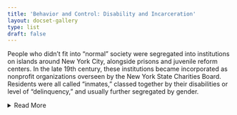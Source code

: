 ```yaml
---
title: 'Behavior and Control: Disability and Incarceration'
layout: docset-gallery
type: list
draft: false
---
```


People who didn’t fit into “normal” society were segregated into institutions on islands around New York City, alongside prisons and juvenile reform centers. In the late 19th century, these institutions became incorporated as nonprofit organizations overseen by the New York State Charities Board. Residents were all called “inmates,” classed together by their disabilities or level of “delinquency,” and usually further segregated by gender.

<details>
  <summary>Read More</summary>

While the people inside these institutions were diverse in every way, their lives were similar in that they had very little self-determination. The people running the facilities had control of residents' lives. Many people with “invisible” disabilities like intellectual or mental health disabilities ended up in prisons and juvenile reform centers.

In the early 1900s, in part because of the development of new [intelligence tests](/topics/seeking-equity/tests-labels-and-segregation/), many social reformers thought they could scientifically determine who was disabled. Sometimes they focused on helping people once they labeled them disabled; other times they were most interested in separating disabled people from the “normal” population. Their discussions of disability mixed together many factors - intellectual ability, behavior or “delinquency,” poverty, culture, and gender and sexual norms. People who were outside of normal in one or more of these ways could find themselves labeled disabled.  

In the New York City public school system, “600 Schools” were created in 1947 as a way to separate children with emotional disabilities from other students. Officials argued that these schools were needed to make sure other students’ education wouldn’t be disrupted, and they said they would help rehabilitate  problem students. The “600” schools included day schools, residential schools, and programs within institutions, including at the jail on Rikers Island. Students at the “600” schools were overwhelmingly Black and Puerto Rican, leading to a [boycott in 1965](/topics/boycotting-ny-schools/1965-boycott/).

New York schools continued to disproportionately punish Black and Puerto Rican children through suspensions in the late 1900s and to the present. Today, Black boys with disability labels are much more likely than their peers to be suspended from school.[^1] Suspensions from school are part of policing, and school suspensions make later involvement with the criminal legal system more likely.[^2]  

[^1]: Cheri Fancsali, “Special Education in New York City: Understanding the Landscape” (Research Alliance for NYC Schools at NYU Steinhardt, 2019), [https://steinhardt.nyu.edu/research-alliance/research/publications/special-education-new-york-city](https://steinhardt.nyu.edu/research-alliance/research/publications/special-education-new-york-city)

[^2]: Navena F. Chaitoo, “Unlocking Potential: The School-to-Prison Pipeline for Students with Disabilities,” (Ph.D. dissertation, Graduate Center of the City University of New York, 2023). [https://academicworks.cuny.edu/cgi/viewcontent.cgi?article=6261&context=gc_etds](https://academicworks.cuny.edu/cgi/viewcontent.cgi?article=6261&context=gc_etds)
